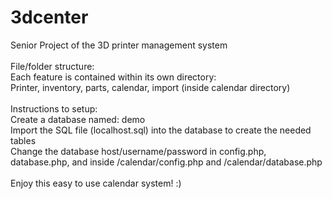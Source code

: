 # 3dcenter
Senior Project of the 3D printer management system<br>
<br> 
File/folder structure: <br>
Each feature is contained within its own directory: <br>
Printer, inventory, parts, calendar, import (inside calendar directory)<br>
<br>
Instructions to setup:<br>
Create a database named: demo<br>
Import the SQL file (localhost.sql) into the database to create the needed tables<br>
Change the database host/username/password in config.php, database.php, and inside /calendar/config.php and /calendar/database.php<br>
<br>
Enjoy this easy to use calendar system! :) 
